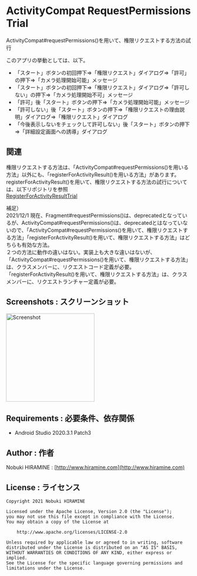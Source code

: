 # ActivityCompat RequestPermissions Trial
ActivityCompat#requestPermissions()を用いて、権限リクエストする方法の試行

このアプリの挙動としては、以下。
- 「スタート」ボタンの初回押下⇒「権限リクエスト」ダイアログ⇒「許可」の押下⇒「カメラ処理開始可能」メッセージ
- 「スタート」ボタンの初回押下⇒「権限リクエスト」ダイアログ⇒「許可しない」の押下⇒「カメラ処理開始不可」メッセージ
- 「許可」後「スタート」ボタンの押下⇒「カメラ処理開始可能」メッセージ
- 「許可しない」後「スタート」ボタンの押下⇒「権限リクエストの理由説明」ダイアログ⇒「権限リクエスト」ダイアログ
- 「今後表示しないをチェックして許可しない」後「スタート」ボタンの押下⇒「詳細設定画面への誘導」ダイアログ

## 関連
権限リクエストする方法は、「ActivityCompat#requestPermissions()を用いる方法」以外にも、「registerForActivityResult()を用いる方法」があります。  
registerForActivityResult()を用いて、権限リクエストする方法の試行については、以下リポジトリを参照  
[RegisterForActivityResultTrial](https://github.com/nobukihiramine/RegisterForActivityResultTrial)

補足）  
2021/12/1 現在、Fragment#requestPermissions()は、deprecatedとなっているが、ActivityCompat#requestPermissions()は、deprecatedとはなっていないので、「ActivityCompat#requestPermissions()を用いて、権限リクエストする方法」「registerForActivityResult()を用いて、権限リクエストする方法」はどちらも有効な方法。  
２つの方法に動作の違いはない。実装上も大きな違いはないが、  
「ActivityCompat#requestPermissions()を用いて、権限リクエストする方法」は、クラスメンバーに、リクエストコード定義が必要。  
「registerForActivityResult()を用いて、権限リクエストする方法」は、クラスメンバーに、リクエストランチャー定義が必要。

## Screenshots : スクリーンショット
<img src="images/screenshot_anim01.gif" width="240" alt="Screenshot"/>

## Requirements : 必要条件、依存関係
- Android Studio 2020.3.1 Patch3

## Author : 作者
Nobuki HIRAMINE : [http://www.hiramine.com](http://www.hiramine.com)

## License : ライセンス
```
Copyright 2021 Nobuki HIRAMINE

Licensed under the Apache License, Version 2.0 (the "License");
you may not use this file except in compliance with the License.
You may obtain a copy of the License at

    http://www.apache.org/licenses/LICENSE-2.0

Unless required by applicable law or agreed to in writing, software
distributed under the License is distributed on an "AS IS" BASIS,
WITHOUT WARRANTIES OR CONDITIONS OF ANY KIND, either express or implied.
See the License for the specific language governing permissions and
limitations under the License.
```

